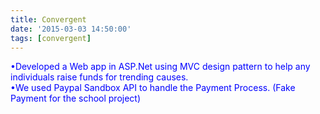 ```yaml
---
title: Convergent
date: '2015-03-03 14:50:00'
tags: [convergent]
---
```


<p style="color: blue;">
•Developed a Web app in ASP.Net using MVC design pattern to help any individuals raise funds for trending causes.<br>
•We used Paypal Sandbox API to handle the Payment Process. (Fake Payment for the school project)
</p>




